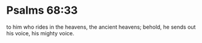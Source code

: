 # Psalms 68:33

to him who rides in the heavens, the ancient heavens; behold, he sends out his voice, his mighty voice.

